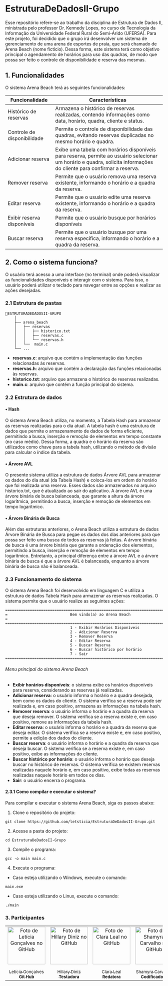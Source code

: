 # EstruturaDeDadosII-Grupo

Esse repositório refere-se ao trabalho da disciplina de Estrutura de Dados II, ministrada pelo professor Dr. Kennedy Lopes, no curso de Tecnologia da Informação da Universidade Federal Rural do Semi-Árido (UFERSA). Para este projeto, foi decidido que o grupo irá desenvolver um sistema de gerenciamento de uma arena de esportes de praia, que será chamado de Arena Beach (nome fictício). Dessa forma, este sistema terá como objetivo principal o agendamento de horários para uso das quadras, de modo que possa ser feito o controle de disponibilidade e reserva das mesmas.

## 1. Funcionalidades

O sistema Arena Beach terá as seguintes funcionalidades:

| Funcionalidade           | Características                                                                                              |
|--------------------------|-------------------------------------------------------------------------------------------------------------|
| Histórico de reservas   | Armazena o histórico de reservas realizadas, contendo informações como data, horário, quadra, cliente e status. |
| Controle de disponibilidade | Permite o controle de disponibilidade das quadras, evitando reservas duplicadas no mesmo horário e quadra. |
| Adicionar reserva       | Exibe uma tabela com horários disponíveis para reserva, permite ao usuário selecionar um horário e quadra, solicita informações do cliente para confirmar a reserva. |
| Remover reserva         | Permite que o usuário remova uma reserva existente, informando o horário e a quadra da reserva. |
| Editar reserva          | Permite que o usuário edite uma reserva existente, informando o horário e a quadra da reserva. |
| Exibir reserva disponíveis         | Permite que o usuário busque por horários disponíveis|
| Buscar reserva         | Permite que o usuário busque por uma reserva específica, informando o horário e a quadra da reserva. |

## 2. Como o sistema funciona?

O usuário terá acesso a uma interface (no terminal) onde poderá visualizar as funcionalidades disponíveis e interagir com o sistema. Para isso, o usuário poderá utilizar o teclado para navegar entre as opções e realizar as ações desejadas. 

### 2.1 Estrutura de pastas


```
📁ESTRUTURADEDADOSII-GRUPO
    │
    ├── arena_beach
    │   ├── reservas
    │   │   ├── historico.txt
    │   │   ├── reservas.c
    │   │   └── reservas.h
    │   └──  main.c
    └── ...   

```

- **reservas.c**: arquivo que contém a implementação das funções relacionadas às reservas.
- **reservas.h**: arquivo que contém a declaração das funções relacionadas às reservas.
- **historico.txt**: arquivo que armazena o histórico de reservas realizadas.
- **main.c**: arquivo que contém a função principal do sistema.

### 2.2 Estrutura de dados


#### • Hash

O sistema Arena Beach utiliza, no momento, a Tabela Hash para armazenar as reservas realizadas para o dia atual. A tabela hash é uma estrutura de dados que permite o armazenamento de dados de forma eficiente, permitindo a busca, inserção e remoção de elementos em tempo constante (no caso médio). Dessa forma, a quadra e o horário da reserva são utilizados como chave para a tabela hash, utilizando o método de divisão para calcular o índice da tabela. 

#### • Árvore AVL

O presente sistema utiliza a estrutura de dados Árvore AVL para armazenar os dados do dia atual (da Tabela Hash) e coloca-los em ordem do horário que foi realizada uma reserva. Esses dados são armazenados no arquivo historico.txt, que é atualizado ao sair do aplicativo. A árvore AVL é uma árvore binária de busca balanceada, que garante a altura da árvore logarítmica, permitindo a busca, inserção e remoção de elementos em tempo logarítmico.

#### • Árvore Binária de Busca

Além das estruturas anteriores, o Arena Beach utiliza a estrutura de dados Árvore Binária de Busca para pegae os dados dos dias anteriores para que possa ser feito uma busca de todos as reservas já feitas. A árvore binária de busca é uma árvore binária que garante a ordenação dos elementos, permitindo a busca, inserção e remoção de elementos em tempo logarítmico. Entretanto, a principal diferença entre a árvore AVL e a árvore binária de busca é que a árvore AVL é balanceada, enquanto a árvore binária de busca não é balanceada.


### 2.3 Funcionamento do sistema

O sistema Arena Beach foi desenvolvido em linguagem C e utiliza a estrutura de dados Tabela Hash para armazenar as reservas realizadas. O sistema permite que o usuário realize as seguintes ações:

```
============================================================================================
=                            Bem vindo(a) ao Arena Beach                                   =
============================================================================================
                             1 - Exibir Horários Disponíveis
                             2 - Adicionar Reserva
                             3 - Remover Reserva
                             4 - Editar Reserva
                             5 - Buscar Reserva
                             6 - Buscar histórico por horário
                             7 - Sair
============================================================================================

```
###### Menu principal do sistema Arena Beach
- **Exibir horários disponíveis**: o sistema exibe os horários disponíveis para reserva, considerando as reservas já realizadas.
- **Adicionar reserva**: o usuário informa o horário e a quadra desejada, bem como os dados do cliente. O sistema verifica se a reserva pode ser realizada e, em caso positivo, armazena as informações na tabela hash.
- **Remover reserva**: o usuário informa o horário e a quadra da reserva que deseja remover. O sistema verifica se a reserva existe e, em caso positivo, remove as informações da tabela hash.
- **Editar reserva**: o usuário informa o horário e a quadra da reserva que deseja editar. O sistema verifica se a reserva existe e, em caso positivo, permite a edição dos dados do cliente.
- **Buscar reserva**: o usuário informa o horário e a quadra da reserva que deseja buscar. O sistema verifica se a reserva existe e, em caso positivo, exibe as informações do cliente.
- **Buscar histórico por horário**: o usuário informa o horário que deseja buscar no histórico de reservas. O sistema verifica se existem reservas realizadas naquele horário e, em caso positivo, exibe todas as reservas realizadas naquele horário em todos os dias.
- **Sair**: o usuário encerra o programa.

#### 2.3.1 Como compilar e executar o sistema?

Para compilar e executar o sistema Arena Beach, siga os passos abaixo:

1. Clone o repositório do projeto:

```
git clone https://github.com/letsticia/EstruturaDeDadosII-Grupo.git
```

2. Acesse a pasta do projeto:

```
cd EstruturaDeDadosII-Grupo
```

3. Compile o programa:

```
gcc -o main main.c
```

4. Execute o programa:

- Caso esteja utilizando o Windows, execute o comando:

```
main.exe
```

- Caso esteja utilizando o Linux, execute o comando:

```
./main
```



### 3. Participantes

<table align="center">
  <tr>    
    <td align="center">
      <a href="https://github.com/letsticia">
        <img src="https://avatars.githubusercontent.com/u/126128839?v=4" 
        width="120px;" alt="Foto de Letícia Gonçalves no GitHub"/><br>
        <sub>
          <br>Letícia Gonçalves</br>
          <b>Git Hub</b>
         </sub>
      </a>
    </td>
    <td align="center">
      <a href="https://github.com/hillaryds">
        <img src="https://avatars.githubusercontent.com/u/143619299?v=4" 
        width="120px;" alt="Foto de Hillary Diniz no GitHub"/><br>
        <sub>
          <br>Hillary Diniz</br>
          <b>Testadora</b>
         </sub>
      </a>
    </td>
    <td align="center">
      <a href="https://github.com/claraleal12">
        <img src="https://avatars.githubusercontent.com/u/147611128?v=4" 
        width="120px;" alt="Foto de Clara Leal no GitHub"/><br>
        <sub>
          <br>Clara Leal</br>
          <b>Redatora</b>
         </sub>
      </a>
    </td>
    <td align="center">
      <a href="https://github.com/shamyracarvalhoo">
        <img src="https://avatars.githubusercontent.com/u/147446284?v=4" 
        width="120px;" alt="Foto de Shamyra Carvalho no GitHub"/><br>
        <sub>
          <br>Shamyra Carvalho</br>
          <b>Codificadora</b>
         </sub>
      </a>
    </td>
    
    
  </tr>
</table>

